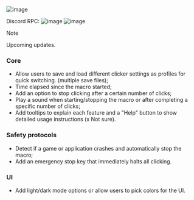 ![image](https://github.com/user-attachments/assets/2f6e249f-8238-4c0f-8f48-1adc6a977caa)

Discord RPC:
![image](https://github.com/user-attachments/assets/3c61d4f5-4cb5-4a50-9c4c-fc2156cbe7cb)
![image](https://github.com/user-attachments/assets/e013cbf2-85e9-427f-badf-cfefce686fcb)


> [!NOTE]
> Upcoming updates.

### Core
- Allow users to save and load different clicker settings as profiles for quick switching. (multiple save files);
- Time elapsed since the macro started;
- Add an option to stop clicking after a certain number of clicks;
- Play a sound when starting/stopping the macro or after completing a specific number of clicks;
- Add tooltips to explain each feature and a "Help" button to show detailed usage instructions (x Not sure).

### Safety protocols
- Detect if a game or application crashes and automatically stop the macro;
- Add an emergency stop key that immediately halts all clicking.

### UI
- Add light/dark mode options or allow users to pick colors for the UI.

